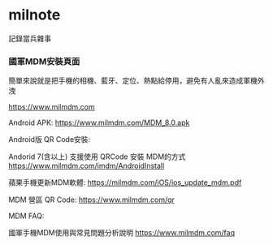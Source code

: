 # milnote

記錄當兵雜事

### 國軍MDM安裝頁面

簡單來說就是把手機的相機、藍牙、定位、熱點給停用，避免有人亂來造成軍機外洩

https://www.milmdm.com

Android APK:
https://www.milmdm.com/MDM_8.0.apk

Android版 QR Code安裝:

Andorid 7(含以上) 支援使用 QRCode 安裝 MDM的方式
https://www.milmdm.com/imdm/AndroidInstall

蘋果手機更新MDM軟體:
https://milmdm.com/iOS/ios_update_mdm.pdf

MDM 營區 QR Code:
https://www.milmdm.com/qr

MDM FAQ:

國軍手機MDM使用與常見問題分析說明
https://www.milmdm.com/faq

